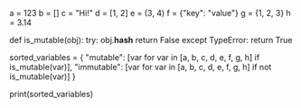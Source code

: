 a = 123
b = []
c = "Hi!"
d = [1, 2]
e = (3, 4) 
f = {"key": "value"} 
g = {1, 2, 3} 
h = 3.14

def is_mutable(obj):
    try:
        obj.__hash__
        return False
    except TypeError:
        return True

sorted_variables = {
    "mutable": [var for var in [a, b, c, d, e, f, g, h] if is_mutable(var)],
    "immutable": [var for var in [a, b, c, d, e, f, g, h] if not is_mutable(var)]
}

print(sorted_variables)

